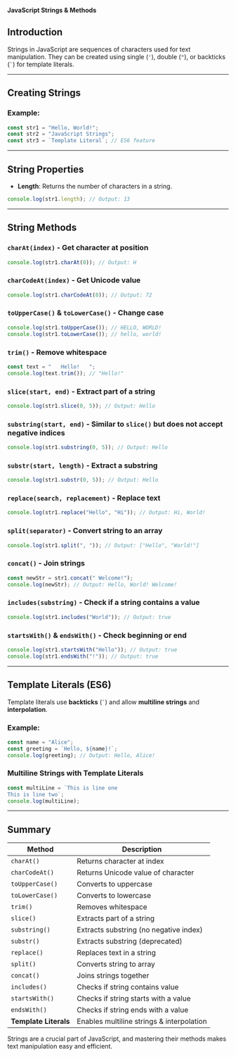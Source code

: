 **JavaScript Strings & Methods**

## Introduction

Strings in JavaScript are sequences of characters used for text manipulation. They can be created using single (`'`), double (`"`), or backticks (`` ` ``) for template literals.

---

## Creating Strings

### Example:

```javascript
const str1 = "Hello, World!";
const str2 = "JavaScript Strings";
const str3 = `Template Literal`; // ES6 feature
```

---

## String Properties

- **Length**: Returns the number of characters in a string.

```javascript
console.log(str1.length); // Output: 13
```

---

## String Methods

### `charAt(index)` - Get character at position

```javascript
console.log(str1.charAt(0)); // Output: H
```

### `charCodeAt(index)` - Get Unicode value

```javascript
console.log(str1.charCodeAt(0)); // Output: 72
```

### `toUpperCase()` & `toLowerCase()` - Change case

```javascript
console.log(str1.toUpperCase()); // HELLO, WORLD!
console.log(str1.toLowerCase()); // hello, world!
```

### `trim()` - Remove whitespace

```javascript
const text = "   Hello!   ";
console.log(text.trim()); // "Hello!"
```

### `slice(start, end)` - Extract part of a string

```javascript
console.log(str1.slice(0, 5)); // Output: Hello
```

### `substring(start, end)` - Similar to `slice()` but does not accept negative indices

```javascript
console.log(str1.substring(0, 5)); // Output: Hello
```

### `substr(start, length)` - Extract a substring

```javascript
console.log(str1.substr(0, 5)); // Output: Hello
```

### `replace(search, replacement)` - Replace text

```javascript
console.log(str1.replace("Hello", "Hi")); // Output: Hi, World!
```

### `split(separator)` - Convert string to an array

```javascript
console.log(str1.split(", ")); // Output: ["Hello", "World!"]
```

### `concat()` - Join strings

```javascript
const newStr = str1.concat(" Welcome!");
console.log(newStr); // Output: Hello, World! Welcome!
```

### `includes(substring)` - Check if a string contains a value

```javascript
console.log(str1.includes("World")); // Output: true
```

### `startsWith()` & `endsWith()` - Check beginning or end

```javascript
console.log(str1.startsWith("Hello")); // Output: true
console.log(str1.endsWith("!")); // Output: true
```

---

## Template Literals (ES6)

Template literals use **backticks** (`` ` ``) and allow **multiline strings** and **interpolation**.

### Example:

```javascript
const name = "Alice";
const greeting = `Hello, ${name}!`;
console.log(greeting); // Output: Hello, Alice!
```

### Multiline Strings with Template Literals

```javascript
const multiLine = `This is line one
This is line two`;
console.log(multiLine);
```

---

## Summary

| Method                | Description                               |
| --------------------- | ----------------------------------------- |
| `charAt()`            | Returns character at index                |
| `charCodeAt()`        | Returns Unicode value of character        |
| `toUpperCase()`       | Converts to uppercase                     |
| `toLowerCase()`       | Converts to lowercase                     |
| `trim()`              | Removes whitespace                        |
| `slice()`             | Extracts part of a string                 |
| `substring()`         | Extracts substring (no negative index)    |
| `substr()`            | Extracts substring (deprecated)           |
| `replace()`           | Replaces text in a string                 |
| `split()`             | Converts string to array                  |
| `concat()`            | Joins strings together                    |
| `includes()`          | Checks if string contains value           |
| `startsWith()`        | Checks if string starts with a value      |
| `endsWith()`          | Checks if string ends with a value        |
| **Template Literals** | Enables multiline strings & interpolation |

Strings are a crucial part of JavaScript, and mastering their methods makes text manipulation easy and efficient.
